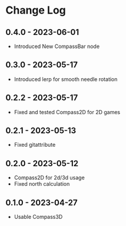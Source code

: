 # Change Log
## 0.4.0 - 2023-06-01
- Introduced New CompassBar node

## 0.3.0 - 2023-05-17
- Introduced lerp for smooth needle rotation

## 0.2.2 - 2023-05-17
- Fixed and tested Compass2D for 2D games

## 0.2.1 - 2023-05-13
- Fixed gitattribute

## 0.2.0 - 2023-05-12
- Compass2D for 2d/3d usage
- Fixed north calculation

## 0.1.0 - 2023-04-27
- Usable Compass3D
